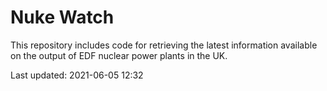 # Nuke Watch

This repository includes code for retrieving the latest information available on the output of EDF nuclear power plants in the UK.

Last updated: 2021-06-05 12:32
